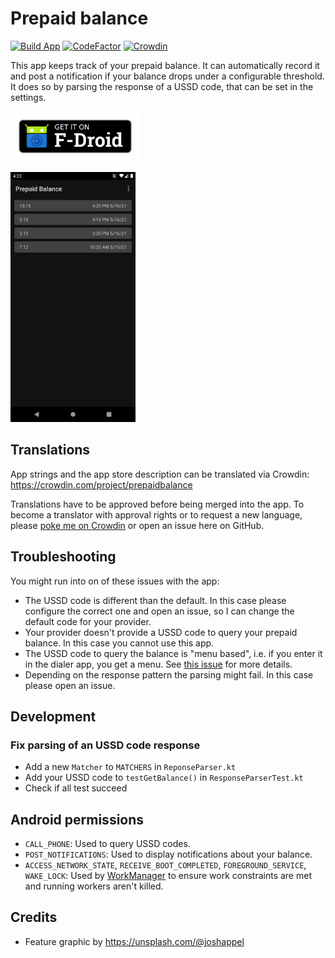 # Prepaid balance

[![Build App](https://github.com/mueller-ma/PrepaidBalance/actions/workflows/build.yml/badge.svg)](https://github.com/mueller-ma/PrepaidBalance/actions/workflows/build.yml)
[![CodeFactor](https://www.codefactor.io/repository/github/mueller-ma/prepaidbalance/badge)](https://www.codefactor.io/repository/github/mueller-ma/prepaidbalance)
[![Crowdin](https://badges.crowdin.net/prepaidbalance/localized.svg)](https://crowdin.com/project/prepaidbalance)

This app keeps track of your prepaid balance. It can automatically record it and post a notification if your balance drops under a configurable threshold.
It does so by parsing the response of a USSD code, that can be set in the settings.

[<img src="assets/get-it-on-fdroid.png" alt="Get it on F-Droid" height="80">](https://f-droid.org/de/packages/com.github.muellerma.prepaidbalance/)

<img src="fastlane/metadata/android/en-US/images/phoneScreenshots/1.png" alt="Screenshot" width=200px>

## Translations

App strings and the app store description can be translated via Crowdin: https://crowdin.com/project/prepaidbalance

Translations have to be approved before being merged into the app. To become a translator with approval rights or to request a new language, please [poke me on Crowdin](https://crowdin.com/profile/mueller-ma) or open an issue here on GitHub. 

## Troubleshooting

You might run into on of these issues with the app:
* The USSD code is different than the default. In this case please configure the correct one and open an issue, so I can change the default code for your provider. 
* Your provider doesn't provide a USSD code to query your prepaid balance. In this case you cannot use this app.
* The USSD code to query the balance is "menu based", i.e. if you enter it in the dialer app, you get a menu. See [this issue](https://github.com/mueller-ma/PrepaidBalance/issues/81#issuecomment-1131516634) for more details.
* Depending on the response pattern the parsing might fail. In this case please open an issue.

## Development

### Fix parsing of an USSD code response

* Add a new `Matcher` to `MATCHERS` in `ReponseParser.kt`
* Add your USSD code to `testGetBalance()` in `ResponseParserTest.kt`
* Check if all test succeed

## Android permissions

* `CALL_PHONE`: Used to query USSD codes.
* `POST_NOTIFICATIONS`: Used to display notifications about your balance.
* `ACCESS_NETWORK_STATE`, `RECEIVE_BOOT_COMPLETED`, `FOREGROUND_SERVICE`, `WAKE_LOCK`: Used by [WorkManager](https://developer.android.com/reference/androidx/work/WorkManager) to ensure work constraints are met and running workers aren't killed.

## Credits

* Feature graphic by https://unsplash.com/@joshappel
